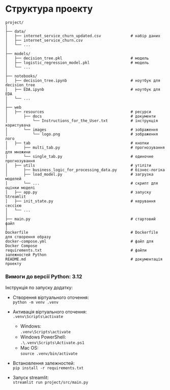 # Структура проекту

```commandline
project/
│
├── data/
│   ├── internet_service_churn_updated.csv             # набір даних
│   ├── internet_service_churn.csv
│   └── ...
│
├── models/
│   ├── decision_tree.pkl                              # модель
│   ├── logistic_regression_model.pkl                  # модель
│   └── ...
│
├── notebooks/
│   ├── decision_tree.ipynb                            # ноутбук для decision_tree
│   ├── EDA.ipynb                                      # ноутбук для EDA
│   └── ...
│
├── web
│   ├── resources                                      # ресурси
│       ├── docs                                       # документи
│           └── Instructions_for_the_User.txt          # інструкція користувача
│       └── images                                     # зображення
│           └── logo.png                               # зображення лого
│   ├── tab                                            # кнопки
│       ├── multi_tab.py                               # прогнозування для множини
│       └── single_tab.py                              # одиночне прогнозування
│   ├── utils                                          # утіліти
│       ├── business_logic_for_processing_data.py      # бізнес-логіка
│       ├── load_model.py                              # загрузка моделей
│       └── ...                                        # скрипт для оцінки моделі
│   ├── app.py                                         # запуску Streamlit
│   ├── init_state.py                                  # керування сессією
│   └── ...
│
├── main.py                                            # стартовий файл
│
Dockerfile                                             # Dockerfile для створення образу
docker-compose.yml                                     # файл для Docker Compose
requirements.txt                                       # файли залежностей Python
README.md                                              # документація проекту
```

### Вимоги до версії Python: 3.12

Інструкція по запуску додатку:
* Створення віртуального оточення:<br>
`python -m venv .venv`

* Активація віртуального оточення:<br>
`.venv\Scripts\activate`
    * Windows:<br>
    `.venv\Scripts\activate`
    * Windows PowerShell:<br>
    `.\.venv\Scripts\Activate.ps1`
    * Mac OS:<br>
    `source .venv/bin/activate`

* Встановлення залежностей:<br>
`pip install -r requirements.txt`

* Запуск streamlit:<br>
`streamlit run project/src/main.py`



